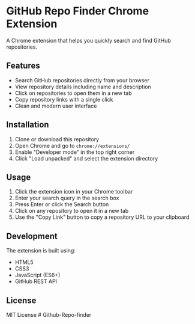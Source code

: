 # GitHub Repo Finder Chrome Extension

A Chrome extension that helps you quickly search and find GitHub repositories.

## Features

- Search GitHub repositories directly from your browser
- View repository details including name and description
- Click on repositories to open them in a new tab
- Copy repository links with a single click
- Clean and modern user interface

## Installation

1. Clone or download this repository
2. Open Chrome and go to `chrome://extensions/`
3. Enable "Developer mode" in the top right corner
4. Click "Load unpacked" and select the extension directory

## Usage

1. Click the extension icon in your Chrome toolbar
2. Enter your search query in the search box
3. Press Enter or click the Search button
4. Click on any repository to open it in a new tab
5. Use the "Copy Link" button to copy a repository URL to your clipboard

## Development

The extension is built using:
- HTML5
- CSS3
- JavaScript (ES6+)
- GitHub REST API

## License

MIT License # Github-Repo-finder
